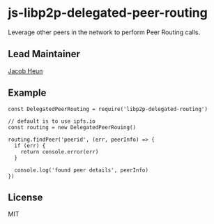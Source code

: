 # js-libp2p-delegated-peer-routing
Leverage other peers in the network to perform Peer Routing calls.

## Lead Maintainer

[Jacob Heun](https://github.com/jacobheun)

## Example

```
const DelegatedPeerRouting = require('libp2p-delegated-routing')

// default is to use ipfs.io
const routing = new DelegatedPeerRouing()

routing.findPeer('peerid', (err, peerInfo) => {
  if (err) {
    return console.error(err)
  }

  console.log('found peer details', peerInfo)
})
```

## License

MIT
